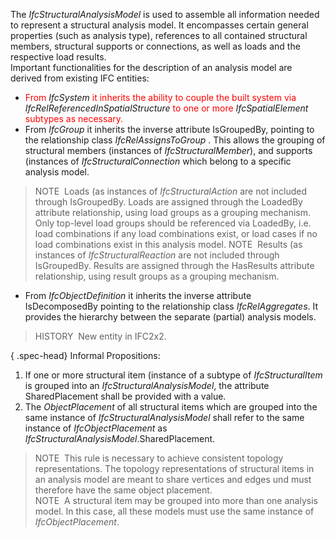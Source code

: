 The _IfcStructuralAnalysisModel_ is used to assemble all information needed to represent a structural analysis model. It encompasses certain general properties (such as analysis type), references to all contained structural members, structural supports or connections, as well as loads and the respective load results.  
Important functionalities for the description of an analysis model are derived from existing IFC entities:  
* <font color="#ff0000">From </font>_IfcSystem_<font color="#ff0000">  it inherits the ability to couple the built system via </font>_IfcRelReferencedInSpatialStructure_<font color="#ff0000">  to one or more </font>_IfcSpatialElement_<font color="#ff0000"> subtypes as necessary.</font>
* From _IfcGroup_ it inherits the inverse attribute IsGroupedBy, pointing to the relationship class _IfcRelAssignsToGroup_ . This allows the grouping of structural members (instances of _IfcStructuralMember_), and supports (instances of _IfcStructuralConnection_ which belong to a specific analysis model.

  
> NOTE&nbsp; Loads (as instances of _IfcStructuralAction_ are not included through IsGroupedBy. Loads are assigned through the LoadedBy attribute relationship, using load groups as a grouping mechanism. Only top-level load groups should be referenced via LoadedBy, i.e. load combinations if any load combinations exist, or load cases if no load combinations exist in this analysis model.
> NOTE&nbsp; Results (as instances of _IfcStructuralReaction_ are not included through IsGroupedBy. Results are assigned through the HasResults attribute relationship, using result groups as a grouping mechanism.

* From _IfcObjectDefinition_ it inherits the inverse attribute IsDecomposedBy pointing to the relationship class _IfcRelAggregates_. It provides the hierarchy between the separate (partial) analysis models.

  
> HISTORY&nbsp; New entity in IFC2x2.

{ .spec-head}
Informal Propositions:

1. If one or more structural item (instance of a subtype of _IfcStructuralItem_ is grouped into an _IfcStructuralAnalysisModel_, the attribute SharedPlacement shall be provided with a value.
2. The _ObjectPlacement_ of all structural items which are grouped into the same instance of _IfcStructuralAnalysisModel_ shall refer to the same instance of _IfcObjectPlacement_ as _IfcStructuralAnalysisModel_.SharedPlacement.

  
> NOTE&nbsp; This rule is necessary to achieve consistent topology representations. The topology representations of structural items in an analysis model are meant to share vertices and edges und must therefore have the same object placement.  
> NOTE&nbsp; A structural item may be grouped into more than one analysis model. In this case, all these models must use the same instance of _IfcObjectPlacement_.
